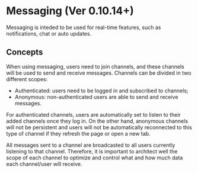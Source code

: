 # Messaging \(Ver 0.10.14+\)

Messaging is inteded to be used for real-time features, such as notifications, chat or auto updates.

## Concepts

When using messaging, users need to join channels, and these channels will be used to send and receive messages. Channels can be divided in two different scopes:

* Authenticated: users need to be logged in and subscribed to channels;
* Anonymous: non-authenticated users are able to send and receive messages.

For authenticated channels, users are automatically set to listen to their added channels once they log in. On the other hand, anonymous channels will not be persistent and users will not be automatically reconnected to this type of channel if they refresh the page or open a new tab.

All messages sent to a channel are broadcasted to all users currently listening to that channel. Therefore, it is important to architect well the scope of each channel to optimize and control what and how much data each channel/user will receive.


